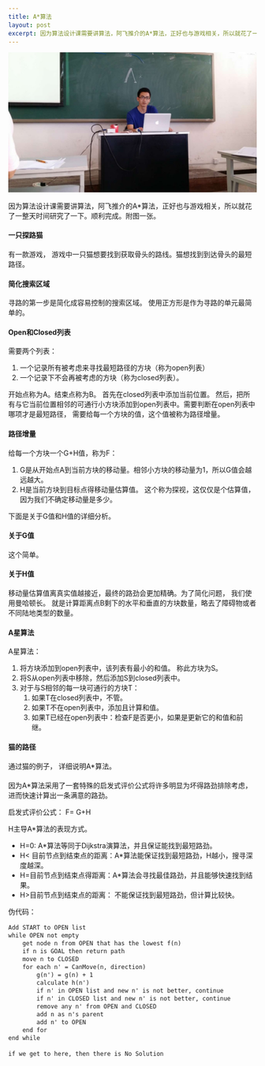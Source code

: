 ```yaml
---
title: A*算法
layout: post
excerpt: 因为算法设计课需要讲算法，阿飞推介的A*算法，正好也与游戏相关，所以就花了一整天时间研究了一下。顺利完成。附图一张...
---
```


![Kunsun](/img/A-star.jpg "A star")

因为算法设计课需要讲算法，阿飞推介的A*算法，正好也与游戏相关，所以就花了一整天时间研究了一下。顺利完成。附图一张。
#### 一只探路猫

有一款游戏， 游戏中一只猫想要找到获取骨头的路线。猫想找到到达骨头的最短路径。

#### 简化搜索区域

寻路的第一步是简化成容易控制的搜索区域。 使用正方形是作为寻路的单元最简单的。

#### Open和Closed列表

需要两个列表：

1. 一个记录所有被考虑来寻找最短路径的方块（称为open列表）
2. 一个记录下不会再被考虑的方块（称为closed列表）。

开始点称为A。结束点称为B。 首先在closed列表中添加当前位置。 然后，把所有与它当前位置相邻的可通行小方块添加到open列表中。需要判断在open列表中哪项才是最短路径， 需要给每一个方块的值，这个值被称为路径增量。


#### 路径增量

给每一个方块一个G+H值，称为F：

1. G是从开始点A到当前方块的移动量。相邻小方块的移动量为1，所以G值会越远越大。
2. H是当前方块到目标点得移动量估算值。 这个称为探视，这仅仅是个估算值，因为我们不确定移动量是多少。

下面是关于G值和H值的详细分析。


#### 关于G值
这个简单。

#### 关于H值
移动量估算值离真实值越接近，最终的路劲会更加精确。为了简化问题， 我们使用曼哈顿长。 就是计算距离点B剩下的水平和垂直的方块数量，略去了障碍物或者不同陆地类型的数量。

#### A星算法
A星算法：

1. 将方块添加到open列表中，该列表有最小的和值。 称此方块为S。
2. 将S从open列表中移除，然后添加S到closed列表中。
3. 对于与S相邻的每一块可通行的方块T：
	1. 如果T在closed列表中，不管。
	2. 如果T不在open列表中，添加且计算和值。
	3. 如果T已经在open列表中：检查F是否更小，如果是更新它的和值和前继。

#### 猫的路径
通过猫的例子， 详细说明A*算法。

####

因为A*算法采用了一套特殊的启发式评价公式将许多明显为坏得路劲排除考虑，进而快速计算出一条满意的路劲。

启发式评价公式： F= G+H

H主导A*算法的表现方式。

* H=0: A*算法等同于Dijkstra演算法，并且保证能找到最短路劲。
* H< 目前节点到结束点的距离：A*算法能保证找到最短路劲，H越小，搜寻深度越深。
* H=目前节点到结束点得距离：A*算法会寻找最佳路劲，并且能够快速找到结果。
* H>目前节点到结束点的距离： 不能保证找到最短路劲，但计算比较快。

伪代码：

	Add START to OPEN list
	while OPEN not empty
		get node n from OPEN that has the lowest f(n)
		if n is GOAL then return path
		move n to CLOSED
		for each n' = CanMove(n, direction)
			g(n') = g(n) + 1
			calculate h(n')
			if n' in OPEN list and new n' is not better, continue
			if n' in CLOSED list and new n' is not better, continue
			remove any n' from OPEN and CLOSED
			add n as n's parent
			add n' to OPEN
		end for
	end while
	
	if we get to here, then there is No Solution
